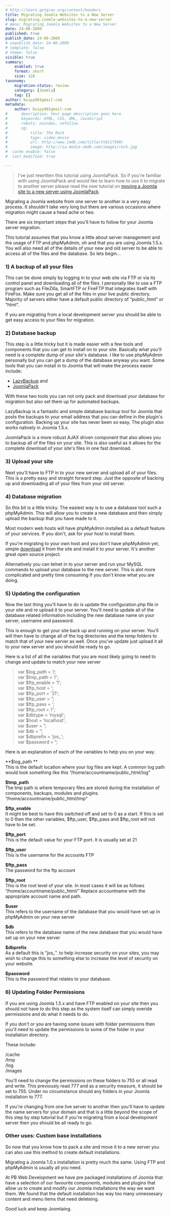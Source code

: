```yaml
---
# http://learn.getgrav.org/content/headers
title: Migrating Joomla Websites to a New Server
slug: migrating-joomla-websites-to-a-new-server
# menu: Migrating Joomla Websites to a New Server
date: 24-06-2009
published: true
publish_date: 24-06-2009
# unpublish_date: 24-06-2009
# template: false
# theme: false
visible: true
summary:
    enabled: true
    format: short
    size: 128
taxonomy:
    migration-status: review
    category: [Joomla]
    tag: []
author: buipy001gmail-com
metadata:
    author: buipy001gmail-com
#      description: Your page description goes here
#      keywords: HTML, CSS, XML, JavaScript
#      robots: noindex, nofollow
#      og:
#          title: The Rock
#          type: video.movie
#          url: http://www.imdb.com/title/tt0117500/
#          image: http://ia.media-imdb.com/images/rock.jpg
#  cache_enable: false
#  last_modified: true

---
```


> I've just rewritten this tutorial using JoomlaPack. So if you're familiar with using JoomlaPack and would like to learn how to use it to migrate to another server please read the new tutorial on [moving a Joomla site to a new server using JoomlaPack](http://www.pbwebdev.com.au/blog/moving-a-joomla-site-using-akeeba-backup-joomlapack.html).

Migrating a Joomla website from one server to another is a very easy process. It shouldn't take very long but there are various occasions where migration might cause a head ache or two.

There are six important steps that you'll have to follow for your Joomla server migration.

This tutorial assumes that you know a little about server management and the usage of FTP and phpMyAdmin, oh and that you are using Joomla 1.5.x. You will also need all of the details of your new and old server to be able to access all of the files and the database. So lets begin…

### 1) A backup of all your files

This can be done simply by logging in to your web site via FTP or via its control panel and downloading all of the files. I personally like to use a FTP program such as FileZilla, SmartFTP or FireFTP that integrates itself with FireFox. Make sure you get all of the files in your live public directory. Majority of servers either have a default public directory of “public\_html” or “html”.

If you are migrating from a local development server you should be able to get easy access to your files for migration.

### 2) Database backup

This step is a little tricky but it is made easier with a few tools and components that you can get to install on to your site. Basically what you'll need is a complete dump of your site's database. I like to use phpMyAdmin personally but you can get a dump of the database anyway you want. Some tools that you can install in to Joomla that will make the process easier include:

- [LazyBackup](http://extensions.joomla.org/component/option,com_mtree/task,viewlink/link_id,4445/Itemid,35/ "Lazy Backup") and
- [JoomlaPack](http://extensions.joomla.org/component/option,com_mtree/task,viewlink/link_id,1606/Itemid,35/ "JoomlaPAck")

With these two tools you can not only pack and download your database for migration but also set them up for automated backups.  
  
 LazyBackup is a fantastic and simple database backup tool for Joomla that posts the backups to your email address that you can define in the plugin's configuration. Backing up your site has never been so easy. The plugin also works natively in Joomla 1.5.x.

JoomlaPack is a more robust AJAX driven component that also allows you to backup all of the files on your site. This is also useful as it allows for the complete download of your site's files in one fast download.

### 3) Upload your site

Next you'll have to FTP in to your new server and upload all of your files. This is a pretty easy and straight forward step. Just the opposite of backing up and downloading all of your files from your old server.

### 4) Database migration

So this bit is a little tricky. The easiest way is to use a database tool such a phpMyAdmin. This will allow you to create a new database and then simply upload the backup that you have made to it.

Most modern web hosts will have phpMyAdmin installed as a default feature of your services. If you don't, ask for your host to install them.

If you're migrating to your own host and you don't have phpMyAdmin yet, simple [download](http://www.phpmyadmin.net/home_page/downloads.php "phpMyAdmin download") it from the site and install it to your server. It's another great open source project.

Alternatively you can telnet in to your server and run your MySQL commands to upload your database to the new server. This is alot more complicated and pretty time consuming if you don't know what you are doing.

### 5) Updating the configuration

Now the last thing you'll have to do is update the configuration.php file in your site and re upload it to your server. You'll need to update all of the database related information including the new database name on your server, username and password.  
  
 This is enough to get your site back up and running on your server. You'll will then have to change all of the log directories and the temp folders to match that of your new server as well. Once you've update just upload it all to your new server and you should be ready to go.

Here is a list of all the variables that you are most likely going to need to change and update to match your new server

> var $log\_path = ‘/;  
>  var $tmp\_path = ‘/';  
>  var $ftp\_enable = ‘1';  
>  var $ftp\_host = ‘;  
>  var $ftp\_port = '21';  
>  var $ftp\_user = ”;  
>  var $ftp\_pass = ‘;  
>  var $ftp\_root = ‘/';  
>  var $dbtype = ‘mysql';  
>  var $host = ‘localhost';  
>  var $user = ”;  
>  var $db = ”;  
>  var $dbprefix = ‘jos\_';  
>  var $password = ”;

Here is an explanation of each of the variables to help you on your way.

**$log\_path **  
 This is the default location where your log files are kept. A common log path would look something like this “/home/accountname/public\_html/log”

**$tmp\_path**  
 The tmp path is where temporary files are stored during the installation of components, backups, modules and plugins. “/home/accountname/public\_html/tmp”

**$ftp\_enable**  
 It might be best to have this switched off and set to 0 as a start. If this is set to 0 then the other variables, $ftp\_user, $ftp\_pass and $ftp\_root will not have to be set.

**$ftp\_port**  
 This is the default value for your FTP port. It is usually set at 21

**$ftp\_user**  
 This is the username for the accounts FTP

**$ftp\_pass**  
 The password for the ftp account

**$ftp\_root**  
 This is the root level of your site. In most cases it will be as follows “/home/accountname/public\_html/” Replace accountname with the appropriate account name and path.

**$user**  
 This refers to the username of the database that you would have set up in phpMyAdmin on your new server

**$db**  
 This refers to the database name of the new database that you would have set up on your new server

**$dbprefix**  
 As a default this is “jos\_”. to help increase security on your sites, you may wish to change this to something else to increase the level of security on your website.

**$password**  
 This is the password that relates to your database.

### 6) Updating Folder Permissions

If you are using Joomla 1.5.x and have FTP enabled on your site then you should not have to do this step as the system itself can simply overide permissions and do what it needs to do.

If you don't or you are having some issues with folder permissions then you'll need to update the permissions to some of the folder in your installation directory.

These include:

/cache  
 /tmp  
 /log  
 /images

You'll need to change the permissions on these folders to 755 or all read and write. This previously read 777 and as a security measure, it should be set to 755. Under no circumstance should any folders in your Joomla installation to 777.

If you're changing from one live server to another then you'll have to update the name servers for your domain and that is a little beyond the scope of this step by step tutorial but if you're migrating from a local development server then you should be all ready to go.

### Other uses: Custom base installations

So now that you know how to pack a site and move it to a new server you can also use this method to create default installations.

Migrating a Joomla 1.0.x installation is pretty much the same. Using FTP and phpMyAdmin is usually all you need.

At PB Web Development we have pre packaged installations of Joomla that have a selection of our favourite components, modules and plugins that allow us to create and modify our Joomla installations the way we want them. We found that the default installation has way too many unnessesary content and menu items that need deleteing.

Good luck and keep Joomlaing.